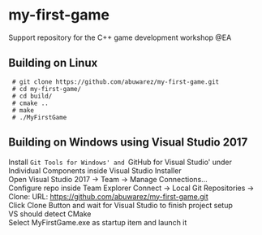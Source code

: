 # my-first-game
Support repository for the C++ game development workshop @EA


## Building on Linux

```
 # git clone https://github.com/abuwarez/my-first-game.git
 # cd my-first-game/
 # cd build/
 # cmake ..
 # make
 # ./MyFirstGame 
```

## Building on Windows using Visual Studio 2017

Install `Git Tools for Windows' and `GitHub for Visual Studio' under Individual Components inside Visual Studio Installer  
Open Visual Studio 2017 -> Team -> Manage Connections...  
Configure repo inside Team Explorer Connect -> Local Git Repositories -> Clone: URL: https://github.com/abuwarez/my-first-game.git  
Click Clone Button and wait for Visual Studio to finish project setup  
VS should detect CMake  
Select MyFirstGame.exe as startup item and launch it  

